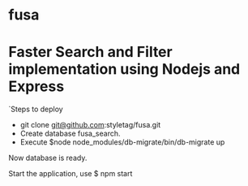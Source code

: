 # fusa


# Faster Search and Filter implementation using Nodejs and Express

`Steps to deploy
- git clone git@github.com:styletag/fusa.git
- Create database fusa_search.
- Execute $node node_modules/db-migrate/bin/db-migrate up

Now database is ready.

Start the application, use
$ npm start
